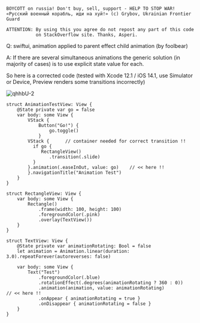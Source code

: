 ```
BOYCOTT on russia! Don't buy, sell, support - HELP TO STOP WAR!
«Русский военный корабль, иди на хуй!» (c) Grybov, Ukrainian Frontier Guard

ATTENTION: By using this you agree do not repost any part of this code
           on StackOverflow site. Thanks, Asperi.
```

Q: swiftui, animation applied to parent effect child animation (by foolbear)

A: If there are several simultaneous animations the generic solution (in majority of cases) is to use explicit state value for each.

So here is a corrected code (tested with Xcode 12.1 / iOS 14.1, use Simulator or Device, Preview renders some transitions incorrectly)

![qhhbU-2](https://user-images.githubusercontent.com/62171579/169638636-7c68f204-8a44-4ee9-ac2d-b26c1ec50894.gif)

```
struct AnimationTestView: View {
    @State private var go = false
    var body: some View {
        VStack {
            Button("Go!") {
                go.toggle()
            }
        VStack {      // container needed for correct transition !!
          if go {
             RectangleView()
                .transition(.slide)
          }
        }.animation(.easeInOut, value: go)    // << here !!
        }.navigationTitle("Animation Test")
    }
}

struct RectangleView: View {
    var body: some View {
        Rectangle()
            .frame(width: 100, height: 100)
            .foregroundColor(.pink)
            .overlay(TextView())
    }
}

struct TextView: View {
    @State private var animationRotating: Bool = false
    let animation = Animation.linear(duration: 3.0).repeatForever(autoreverses: false)
    
    var body: some View {
        Text("Test")
            .foregroundColor(.blue)
            .rotationEffect(.degrees(animationRotating ? 360 : 0))
            .animation(animation, value: animationRotating)          // << here !!
            .onAppear { animationRotating = true }
            .onDisappear { animationRotating = false }
    }
}
```

